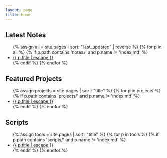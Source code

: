 ```yaml
---
layout: page
title: Home
---
```


## Latest Notes
<ul>
{% assign all = site.pages | sort: "last_updated" | reverse %}
{% for p in all %}
  {% if p.path contains 'notes/' and p.name != 'index.md' %}
    <li><a href="{{ p.url | relative_url }}">{{ p.title | escape }}</a></li>
  {% endif %}
{% endfor %}
</ul>

## Featured Projects
<ul>
{% assign projects = site.pages | sort: "title" %}
{% for p in projects %}
  {% if p.path contains 'projects/' and p.name != 'index.md' %}
    <li><a href="{{ p.url | relative_url }}">{{ p.title | escape }}</a></li>
  {% endif %}
{% endfor %}
</ul>

## Scripts
<ul>
{% assign tools = site.pages | sort: "title" %}
{% for p in tools %}
  {% if p.path contains 'scripts/' and p.name != 'index.md' %}
    <li><a href="{{ p.url | relative_url }}">{{ p.title | escape }}</a></li>
  {% endif %}
{% endfor %}
</ul>